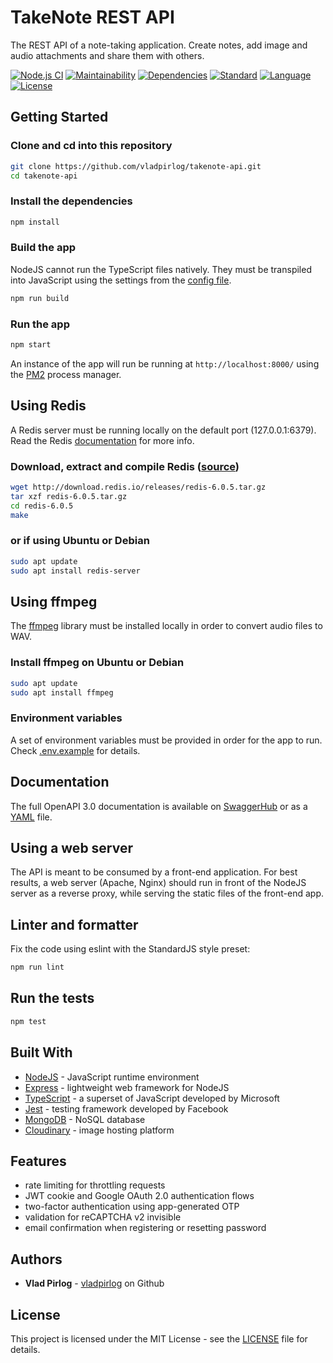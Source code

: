# TakeNote REST API

The REST API of a note-taking application. Create notes, add image and audio attachments and share them with others.

[![Node.js CI](https://github.com/vladpirlog/takenote-api/workflows/Node.js%20CI/badge.svg)](https://github.com/vladpirlog/takenote-api/actions)
[![Maintainability](https://api.codeclimate.com/v1/badges/316551b9d8d1679e51b0/maintainability)](https://codeclimate.com/github/vladpirlog/takenote-api/maintainability)
[![Dependencies](https://img.shields.io/david/vladpirlog/takenote-api)](package.json)
[![Standard](https://img.shields.io/badge/code%20style-standard-brightgreen?style=flat)](https://www.npmjs.com/package/eslint)
[![Language](https://img.shields.io/github/languages/top/vladpirlog/takenote-api)](https://github.com/vladpirlog/takenote-api)
[![License](https://img.shields.io/github/license/vladpirlog/takenote-api)](LICENSE)

## Getting Started

### Clone and cd into this repository

```bash
git clone https://github.com/vladpirlog/takenote-api.git
cd takenote-api
```

### Install the dependencies

```bash
npm install
```

### Build the app

NodeJS cannot run the TypeScript files natively. They must be transpiled into JavaScript using the settings from the [config file](tsconfig.json).

```bash
npm run build
```

### Run the app

```bash
npm start
```

An instance of the app will run be running at `http://localhost:8000/` using the [PM2](https://pm2.keymetrics.io/) process manager.

## Using Redis

A Redis server must be running locally on the default port (127.0.0.1:6379). Read the Redis [documentation](https://redis.io/documentation) for more info.

### Download, extract and compile Redis ([source](https://redis.io/download#installation))

```bash
wget http://download.redis.io/releases/redis-6.0.5.tar.gz
tar xzf redis-6.0.5.tar.gz
cd redis-6.0.5
make
```

### or if using Ubuntu or Debian

```bash
sudo apt update
sudo apt install redis-server
```

## Using ffmpeg

The [ffmpeg](https://ffmpeg.org/) library must be installed locally in order to convert audio files to WAV.

### Install ffmpeg on Ubuntu or Debian

```bash
sudo apt update
sudo apt install ffmpeg
```

### Environment variables

A set of environment variables must be provided in order for the app to run. Check [.env.example](.env.example) for details.

## Documentation

The full OpenAPI 3.0 documentation is available on [SwaggerHub](https://app.swaggerhub.com/apis-docs/vladpirlog/takenote-api/1.0.0) or as a [YAML](42c-conf.yaml) file.

## Using a web server

The API is meant to be consumed by a front-end application. For best results, a web server (Apache, Nginx) should run in front of the NodeJS server as a reverse proxy, while serving the static files of the front-end app.

## Linter and formatter

Fix the code using eslint with the StandardJS style preset:

```bash
npm run lint
```

## Run the tests

```bash
npm test
```

## Built With

-   [NodeJS](https://nodejs.org/) - JavaScript runtime environment
-   [Express](https://expressjs.com/) - lightweight web framework for NodeJS
-   [TypeScript](https://www.typescriptlang.org/) - a superset of JavaScript developed by Microsoft
-   [Jest](https://jestjs.io/) - testing framework developed by Facebook
-   [MongoDB](https://www.mongodb.com/) - NoSQL database
-   [Cloudinary](https://cloudinary.com/) - image hosting platform

## Features

-   rate limiting for throttling requests
-   JWT cookie and Google OAuth 2.0 authentication flows
-   two-factor authentication using app-generated OTP
-   validation for reCAPTCHA v2 invisible
-   email confirmation when registering or resetting password

## Authors

-   **Vlad Pirlog** - [vladpirlog](https://github.com/vladpirlog) on Github

## License

This project is licensed under the MIT License - see the [LICENSE](LICENSE) file for details.
